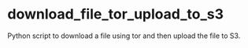 # download_file_tor_upload_to_s3
Python script to download a file using tor and then upload the file to S3.
